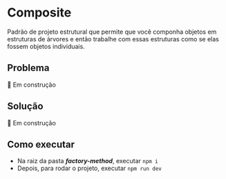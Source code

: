 # Composite

Padrão de projeto estrutural que permite que você componha objetos em estruturas de árvores e então trabalhe com essas estruturas como se elas fossem objetos individuais.

## Problema
🚧 Em construção

## Solução
🚧 Em construção

## Como executar

* Na raiz da pasta ***factory-method***, executar `npm i`
* Depois, para rodar o projeto, executar `npm run dev`